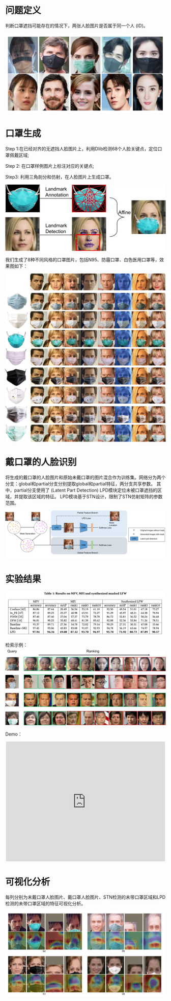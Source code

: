 # 问题定义

判断口罩遮挡可能存在的情况下，两张人脸图片是否属于同一个人 (ID)。

![image](/img/15.png)

# 口罩生成

Step 1:在已经对齐的无遮挡人脸图片上，利用Dlib检测68个人脸关键点，定位口罩佩戴区域;

Step 2: 在口罩样例图片上标注对应的关键点;

Step3: 利用三角剖分和仿射，在人脸图片上生成口罩。

![image](/img/13.png)

我们生成了8种不同风格的口罩图片，包括N95、防霾口罩、白色医用口罩等，效果图如下：

![image](/img/MG.png)

# 戴口罩的人脸识别

将生成的戴口罩的人脸图片和原始未戴口罩的图片混合作为训练集。网络分为两个分支：global和partial分支分别提取global和partial特征，两分支共享参数。
其中，partial分支使用了 (Latent Part Detection) LPD模块定位未被口罩遮挡的区域，并提取该区域的特征。
LPD模块基于STN设计，限制了STN仿射矩阵的参数范围。

![image](/img/11.png)


# 实验结果
![image](/img/16.png)

检索示例：
![image](/img/12.png)

Demo：

<p style="text-align: center"><iframe class="video_iframe" style="z-index:1;" src="http://v.qq.com/iframe/player.html?vid=g3117u8gijd&amp;width=500&amp;height=375&amp;auto=0" allowfullscreen="" frameborder="0" height="375" width="500"></iframe></p>



# 可视化分析

每列分别为未戴口罩人脸图片、戴口罩人脸图片、STN检测的未带口罩区域和LPD检测的未带口罩区域的特征可视化分析。

![image](/img/17.png)
